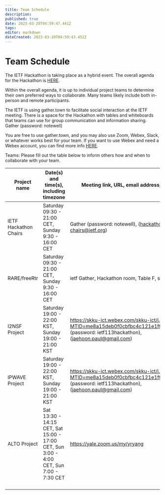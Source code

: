 ```yaml
---
title: Team Schedule
description: 
published: true
date: 2023-03-20T04:59:47.441Z
tags: 
editor: markdown
dateCreated: 2023-03-20T04:59:43.452Z
---
```


# Team Schedule
The IETF Hackathon is taking place as a hybrid event. The overall agenda for the Hackathon is [HERE](/meeting/113/hackathon).

Within the overall agenda, it is up to individual project teams to determine their own preferred ways to collaborate. Many teams likely include both in-person and remote participants.

The IETF is using gather.town to facilitate social interaction at the IETF meeting. There is a space for the Hackathon with tables and whiteboards that teams can use for group communication and information sharing. ​Gather (password: notewell)

You are free to use gather.town, and you may also use Zoom, Webex, Slack, or whatever works best for your team. If you want to use Webex and need a Webex account, you can find more info [HERE](/meeting/113/hackathon).

Teams: Please fill out the table below to inform others how and when to collaborate with your team.

| Project name          | Date(s) and time(s), including timezone                                                | Meeting link, URL, email address, etc.                                                                                                  |
|-----------------------|----------------------------------------------------------------------------------------|-----------------------------------------------------------------------------------------------------------------------------------------|
| IETF Hackathon Chairs | Saturday 09:30 - 21:00 CET, Sunday 9:30 - 16:00 CET                                    | Gather (password: notewell), (hackathon-chairs@ietf.org)                                                                                |
| RARE/freeRtr          | Saturday 09:30 - 21:00 CET, Sunday 9:30 - 16:00 CET                                    | ietf Gather, Hackathon room, Table F, see above                                                                                         |
| I2NSF Project         | Saturday 19:00 - 22:00 KST, Sunday 19:00 - 21:00 KST                                   | https://skku-ict.webex.com/skku-ict/j.php?MTID=me8a15deb0f0cbfbc4c121e1ffd946e95 (password: ietf113hackathon), (jaehoon.paul@gmail.com) |
| IPWAVE Project        | Saturday 19:00 - 22:00 KST, Sunday 19:00 - 21:00 KST                                   | https://skku-ict.webex.com/skku-ict/j.php?MTID=me8a15deb0f0cbfbc4c121e1ffd946e95 (password: ietf113hackathon), (jaehoon.paul@gmail.com) |
| ALTO Project          | Sat 13:30 - 14:15 CET, Sat 15:00 - 17:00 CET, Sun 3:00 - 4:00 CET, Sun 7:00 - 7:30 CET | https://yale.zoom.us/my/yryang                                                                                                          |
|                       |                                                                                        |                                                                                                                                         |
|                       |                                                                                        |                                                                                                                                         |
|                       |                                                                                        |                                                                                                                                         |
|                       |                                                                                        |                                                                                                                                         |